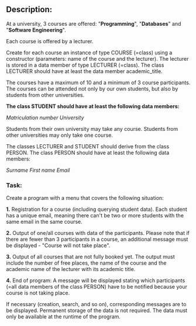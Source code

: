## Description:

At a university, 3 courses are offered: "**Programming**", "**Databases**" and "**Software Engineering**".

Each course is offered by a lecturer.

Create for each course an instance of type COURSE (=class) using a constructor (parameters: name of the course and the lecturer).
The lecturer is stored in a data member of type LECTURER (=class). 
The class LECTURER should have at least the data member academic_title.

The courses have a maximum of 10 and a minimum of 3 course participants.
The courses can be attended not only by our own students, but also by students from other universities.

**The class STUDENT should have at least the following data members:** 

_Matriculation number_
_University_


Students from their own university may take any course.
Students from other universities may only take one course.



The classes LECTURER and STUDENT should derive from the class PERSON.
The class PERSON should have at least the following data members:

_Surname_
_First name_
_Email_

### Task: 

Create a program with a menu that covers the following situation:

**1.** Registration for a course (including querying student data). Each student has a unique email, meaning there can't be two or more students with the same email in the same course.

**2.** Output of one/all courses with data of the participants.
    Please note that if there are fewer than 3 participants in a course, an additional message must be displayed - "Course will not take place".

**3.** Output of all courses that are not fully booked yet. The output must include the number of free places, the name of the course and the academic name of the lecturer with its academic title.

**4.** End of program: A message will be displayed stating which participants (=all data members of the class PERSON) have to be notified because your course is not taking place.


If necessary (creation, search, and so on), corresponding messages are to be displayed.
Permanent storage of the data is not required. The data must only be available at the runtime of the program.
